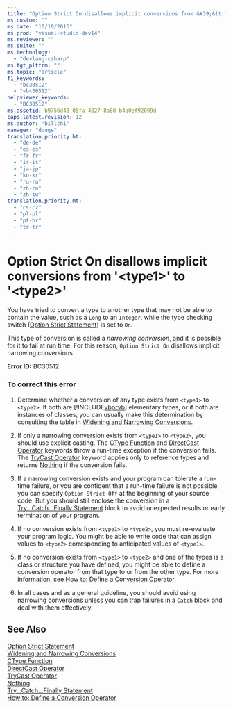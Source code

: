 ```yaml
---
title: "Option Strict On disallows implicit conversions from &#39;&lt;type1&gt;&#39; to &#39;&lt;type2&gt;&#39; | Microsoft Docs"
ms.custom: ""
ms.date: "10/19/2016"
ms.prod: "visual-studio-dev14"
ms.reviewer: ""
ms.suite: ""
ms.technology: 
  - "devlang-csharp"
ms.tgt_pltfrm: ""
ms.topic: "article"
f1_keywords: 
  - "bc30512"
  - "vbc30512"
helpviewer_keywords: 
  - "BC30512"
ms.assetid: b9756d48-05fa-4027-8a80-b4a0ef92099d
caps.latest.revision: 12
ms.author: "billchi"
manager: "douge"
translation.priority.ht: 
  - "de-de"
  - "es-es"
  - "fr-fr"
  - "it-it"
  - "ja-jp"
  - "ko-kr"
  - "ru-ru"
  - "zh-cn"
  - "zh-tw"
translation.priority.mt: 
  - "cs-cz"
  - "pl-pl"
  - "pt-br"
  - "tr-tr"
---
```

# Option Strict On disallows implicit conversions from &#39;&lt;type1&gt;&#39; to &#39;&lt;type2&gt;&#39;
You have tried to convert a type to another type that may not be able to contain the value, such as a `Long` to an `Integer`, while the type checking switch ([Option Strict Statement](../Topic/Option%20Strict%20Statement.md)) is set to `On`.  
  
 This type of conversion is called a *narrowing conversion*, and it is possible for it to fail at run time. For this reason, `Option Strict On` disallows implicit narrowing conversions.  
  
 **Error ID:** BC30512  
  
### To correct this error  
  
1.  Determine whether a conversion of any type exists from `<type1>` to `<type2>`. If both are [!INCLUDE[vbprvb](../code-quality/includes/vbprvb_md.md)] elementary types, or if both are instances of classes, you can usually make this determination by consulting the table in [Widening and Narrowing Conversions](../Topic/Widening%20and%20Narrowing%20Conversions%20\(Visual%20Basic\).md).  
  
2.  If only a narrowing conversion exists from `<type1>` to `<type2>`, you should use explicit casting. The [CType Function](../Topic/CType%20Function%20\(Visual%20Basic\).md) and [DirectCast Operator](../Topic/DirectCast%20Operator%20\(Visual%20Basic\).md) keywords throw a run-time exception if the conversion fails. The [TryCast Operator](../Topic/TryCast%20Operator%20\(Visual%20Basic\).md) keyword applies only to reference types and returns [Nothing](../Topic/Nothing%20\(Visual%20Basic\).md) if the conversion fails.  
  
3.  If a narrowing conversion exists and your program can tolerate a run-time failure, or you are confident that a run-time failure is not possible, you can specify `Option Strict Off` at the beginning of your source code. But you should still enclose the conversion in a [Try...Catch...Finally Statement](../Topic/Try...Catch...Finally%20Statement%20\(Visual%20Basic\).md) block to avoid unexpected results or early termination of your program.  
  
4.  If no conversion exists from `<type1>` to `<type2>`, you must re-evaluate your program logic. You might be able to write code that can assign values to `<type2>` corresponding to anticipated values of `<type1>`.  
  
5.  If no conversion exists from `<type1>` to `<type2>` and one of the types is a class or structure you have defined, you might be able to define a conversion operator from that type to or from the other type. For more information, see [How to: Define a Conversion Operator](../Topic/How%20to:%20Define%20a%20Conversion%20Operator%20\(Visual%20Basic\).md).  
  
6.  In all cases and as a general guideline, you should avoid using narrowing conversions unless you can trap failures in a `Catch` block and deal with them effectively.  
  
## See Also  
 [Option Strict Statement](../Topic/Option%20Strict%20Statement.md)   
 [Widening and Narrowing Conversions](../Topic/Widening%20and%20Narrowing%20Conversions%20\(Visual%20Basic\).md)   
 [CType Function](../Topic/CType%20Function%20\(Visual%20Basic\).md)   
 [DirectCast Operator](../Topic/DirectCast%20Operator%20\(Visual%20Basic\).md)   
 [TryCast Operator](../Topic/TryCast%20Operator%20\(Visual%20Basic\).md)   
 [Nothing](../Topic/Nothing%20\(Visual%20Basic\).md)   
 [Try...Catch...Finally Statement](../Topic/Try...Catch...Finally%20Statement%20\(Visual%20Basic\).md)   
 [How to: Define a Conversion Operator](../Topic/How%20to:%20Define%20a%20Conversion%20Operator%20\(Visual%20Basic\).md)